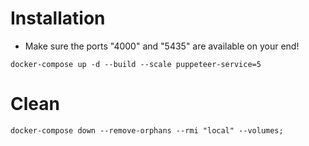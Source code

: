 # Installation
- Make sure the ports "4000" and "5435" are available on your end!
```
docker-compose up -d --build --scale puppeteer-service=5
```

# Clean
```
docker-compose down --remove-orphans --rmi "local" --volumes;
```